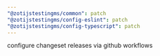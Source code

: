 ```yaml
---
"@zotijstestingms/common": patch
"@zotijstestingms/config-eslint": patch
"@zotijstestingms/config-typescript": patch
---
```


configure changeset releases via github workflows

